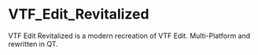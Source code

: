 # VTF_Edit_Revitalized
VTF Edit Revitalized is a modern recreation of VTF Edit. Multi-Platform and rewritten in QT.
